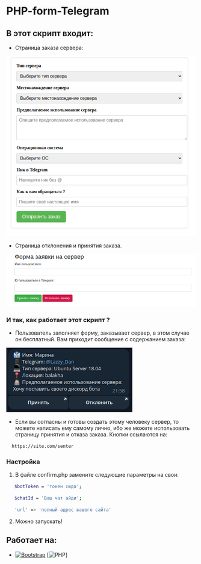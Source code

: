 # PHP-form-Telegram


## В этот скрипт входит: 

* Страница заказа сервера:

![Screenshot](project-photo.png)

* Страница отклонения и принятия заказа.

![Screenshot](project-photo2.png)

### И так, как работает этот скрипт ?
* Пользователь заполняет форму, заказывает сервер, в этом случае он бесплатный. Вам приходит сообщение с содержанием заказа:

![Screenshot](zakaz.png)

* Если вы согласны и готовы создать этому человеку сервер, то можете написать ему самому лично, ибо же можете использовать страницу принятия и отказа заказа. Кнопки ссылаются на:
 
```sh
  https://site.com/senter
  ```
  
  ### Настройка


1. В файле confirm.php замените следующие параметры на свои:
```sh
   $botToken = 'токен сюда';
   ```
```sh
   $chatId = 'Ваш чат айди';
   ```
```sh
   'url' => 'полный адрес вашего сайта'
   ```
2. Можно запускать!

## Работает на:

* [![Bootstrap][Bootstrap.com]][Bootstrap-url]
[![PHP][php]]














<!-- MARKDOWN LINKS & IMAGES -->
<!-- https://www.markdownguide.org/basic-syntax/#reference-style-links -->
[contributors-shield]: https://img.shields.io/github/contributors/othneildrew/Best-README-Template.svg?style=for-the-badge
[contributors-url]: https://github.com/othneildrew/Best-README-Template/graphs/contributors
[forks-shield]: https://img.shields.io/github/forks/othneildrew/Best-README-Template.svg?style=for-the-badge
[forks-url]: https://github.com/othneildrew/Best-README-Template/network/members
[stars-shield]: https://img.shields.io/github/stars/othneildrew/Best-README-Template.svg?style=for-the-badge
[stars-url]: https://github.com/othneildrew/Best-README-Template/stargazers
[issues-shield]: https://img.shields.io/github/issues/othneildrew/Best-README-Template.svg?style=for-the-badge
[issues-url]: https://github.com/othneildrew/Best-README-Template/issues
[license-shield]: https://img.shields.io/github/license/othneildrew/Best-README-Template.svg?style=for-the-badge
[license-url]: https://github.com/othneildrew/Best-README-Template/blob/master/LICENSE.txt
[linkedin-shield]: https://img.shields.io/badge/-LinkedIn-black.svg?style=for-the-badge&logo=linkedin&colorB=555
[linkedin-url]: https://linkedin.com/in/othneildrew
[product-screenshot]: images/screenshot.png
[Next.js]: https://img.shields.io/badge/next.js-000000?style=for-the-badge&logo=nextdotjs&logoColor=white
[Next-url]: https://nextjs.org/
[React.js]: https://img.shields.io/badge/React-20232A?style=for-the-badge&logo=react&logoColor=61DAFB
[React-url]: https://reactjs.org/
[Vue.js]: https://img.shields.io/badge/Vue.js-35495E?style=for-the-badge&logo=vuedotjs&logoColor=4FC08D
[Vue-url]: https://vuejs.org/
[Angular.io]: https://img.shields.io/badge/Angular-DD0031?style=for-the-badge&logo=angular&logoColor=white
[Angular-url]: https://angular.io/
[Svelte.dev]: https://img.shields.io/badge/Svelte-4A4A55?style=for-the-badge&logo=svelte&logoColor=FF3E00
[Svelte-url]: https://svelte.dev/
[Laravel.com]: https://img.shields.io/badge/Laravel-FF2D20?style=for-the-badge&logo=laravel&logoColor=white
[Laravel-url]: https://laravel.com
[php]: https://i07.fotocdn.net/s120/d6b95f91f8cf7653/public_pin_m/2746623265.jpg
[Bootstrap.com]: https://img.shields.io/badge/Bootstrap-563D7C?style=for-the-badge&logo=bootstrap&logoColor=white
[Bootstrap-url]: https://getbootstrap.com
[JQuery.com]: https://img.shields.io/badge/jQuery-0769AD?style=for-the-badge&logo=jquery&logoColor=white
[JQuery-url]: https://jquery.com 

